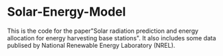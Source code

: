 # Solar-Energy-Model
This is the code for the paper"Solar radiation prediction and energy allocation for energy harvesting base stations". It also includes some data publised by National Renewable Energy Laboratory (NREL).

